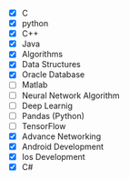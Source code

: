 - [x] C
- [x] python
- [x] C++
- [x] Java
- [x] Algorithms
- [x] Data Structures
- [x] Oracle Database
- [ ] Matlab
- [ ] Neural Network Algorithm
- [ ] Deep Learnig
- [ ] Pandas (Python)
- [ ] TensorFlow
- [x] Advance Networking
- [x] Android Development
- [x] Ios Development
- [x] C#
